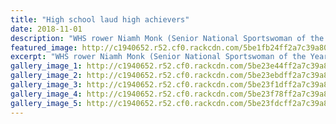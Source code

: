 ```yaml
---
title: "High school laud high achievers"
date: 2018-11-01
description: "WHS rower Niamh Monk (Senior National Sportswoman of the Year), Kerwyn Morgan (Coach of the Year) Rebecca Baker (Junior Sportswoman) & Jordan Cohen (Senior Sportsman)..."
featured_image: http://c1940652.r52.cf0.rackcdn.com/5be1fb24ff2a7c39a80003b3/Chron-1-Nov-all-4-of-them-together.jpg
excerpt: "WHS rower Niamh Monk (Senior National Sportswoman of the Year), Kerwyn Morgan (Coach of the Year) Rebecca Baker (Junior Sportswoman) & Jordan Cohen (Senior Sportsman)."
gallery_image_1: http://c1940652.r52.cf0.rackcdn.com/5be23e44ff2a7c39a80003fb/011118WCSMawards11.jpg
gallery_image_2: http://c1940652.r52.cf0.rackcdn.com/5be23ebdff2a7c39a80003fd/011118WCSMawards6.jpg
gallery_image_3: http://c1940652.r52.cf0.rackcdn.com/5be23f1dff2a7c39a80003ff/011118WCSMawards7.jpg
gallery_image_4: http://c1940652.r52.cf0.rackcdn.com/5be23f78ff2a7c39a8000401/011118WCSMawards4.jpg
gallery_image_5: http://c1940652.r52.cf0.rackcdn.com/5be23fdcff2a7c39a8000403/011118WCSMawards2.jpg
---
```


